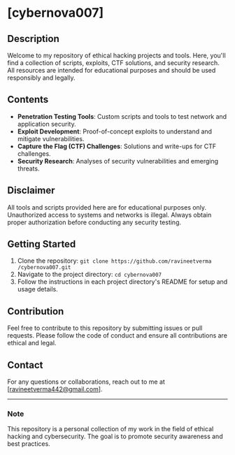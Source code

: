 # [cybernova007]

## Description
Welcome to my repository of ethical hacking projects and tools. Here, you'll find a collection of scripts, exploits, CTF solutions, and security research. All resources are intended for educational purposes and should be used responsibly and legally.

## Contents
- **Penetration Testing Tools**: Custom scripts and tools to test network and application security.
- **Exploit Development**: Proof-of-concept exploits to understand and mitigate vulnerabilities.
- **Capture the Flag (CTF) Challenges**: Solutions and write-ups for CTF challenges.
- **Security Research**: Analyses of security vulnerabilities and emerging threats.

## Disclaimer
All tools and scripts provided here are for educational purposes only. Unauthorized access to systems and networks is illegal. Always obtain proper authorization before conducting any security testing.

## Getting Started
1. Clone the repository: `git clone https://github.com/ravineetverma /cybernova007.git`
2. Navigate to the project directory: `cd cybernova007`
3. Follow the instructions in each project directory's README for setup and usage details.

## Contribution
Feel free to contribute to this repository by submitting issues or pull requests. Please follow the code of conduct and ensure all contributions are ethical and legal.

## Contact
For any questions or collaborations, reach out to me at [ravineetverma442@gmail.com].

---

### Note
This repository is a personal collection of my work in the field of ethical hacking and cybersecurity. The goal is to promote security awareness and best practices.


